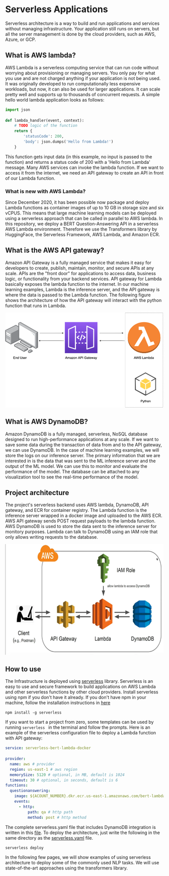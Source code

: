 # Serverless Applications
Serverless architecture is a way to build and run applications and services without managing
 infrastructure. Your application still runs on servers, but all the server management is done by the cloud providers, such
 as AWS, Azure, or GCP.

## What is AWS lambda?
AWS Lambda is a serverless computing service that can run code without worrying about provisioning or
managing servers. You only pay for what you use and are not charged anything if your application is not being
used. It was originally developed to run computationally less expensive workloads, but now, it can also be
used for larger applications. It can scale pretty well and supports up to thousands of concurrent requests.
 A simple hello world lambda application looks as follows:

```python
import json

def lambda_handler(event, context):
    # TODO logic of the function
    return {
        'statusCode': 200,
        'body': json.dumps('Hello from Lambda!')
    }
```
This function gets input data (in this example, no input is passed to the function) and returns a status code of 200
 with a 'Hello from Lambda' message. Many AWS services can invoke the lambda function. If we want to access it from
 the internet, we need an API gateway to create an API in front of our Lambda function.
### What is new with AWS Lambda?
Since December 2020, it has been possible now package and deploy Lambda functions as container images of up to 10
GB in storage size and six vCPUS. This means that large machine learning models can be deployed using a serverless
approach that can be called in parallel to AWS lambda.
In this repository, we deploy a BERT Question-Answering API in a serverless AWS Lambda environment.
Therefore we use the Transformers library by HuggingFace, the Serverless Framework, AWS Lambda, and Amazon ECR.

## What is the AWS API gateway?
Amazon API Gateway is a fully managed service that makes it easy for developers to create, publish, maintain, monitor,
 and secure APIs at any scale. APIs are the "front door" for applications to access data, business logic, or
  functionality from your backend services. API gateway for Lambda basically exposes the lambda function to the internet.
  In our machine learning examples, Lambda is the inference server, and the API gateway is where the data is passed to the
  Lambda function. The following figure shows the architecture of how the API gateway will interact with the python function
  that runs in Lambda.

<img src="assets/lambda-api.png" width="600" height="300">

## What is AWS DynamoDB?
Amazon DynamoDB is a fully managed, serverless, NoSQL database designed to run high-performance applications
 at any scale. If we want to save some data during the transaction of data from and to the API gateway, we can use
 DynamoDB. In the case of machine learning examples, we will store the logs on our inference server. The primary information
 that we are interested in is the data that was sent to the ML inference server and the output of the ML model. We can use
 this to monitor and evaluate the performance of the model. The database can be attached to any visualization tool to
 see the real-time performance of the model.

## Project architecture
The project's serverless backend uses AWS lambda, DynamoDB, API gateway, and ECR for container registry.
The Lambda function is the inference server wrapped in a docker image and uploaded to the AWS ECR. AWS API gateway
 sends POST request payloads to the lambda function. AWS DynamoDB is used to store the data sent to the inference
 server for monitory purposes. Lambda can talk to DynamoDB using an IAM role that only allows writing requests to the
 database.

<img src="assets/arch.png" width="700" height="350">

## How to use
The Infrastructure is deployed using [serverless](https://www.serverless.com/framework/docs) library. Serverless is an easy
to use and secure framework to build applications on AWS Lambda and other serverless functions by other cloud providers.
Install serverless using npm if you don't have it already. If you don't have npm in your machine, follow the installation instructions
in [here](https://docs.npmjs.com/downloading-and-installing-node-js-and-npm)

```shell
npm install -g serverless
```
If you want to start a project from zero, some templates can be used by running ``serverless `` in the terminal and follow the prompts. Here is an example of
the serverless configuration file to deploy a Lambda function with API gateway:

```yaml
service: serverless-bert-lambda-docker

provider:
  name: aws # provider
  region: us-east-1 # aws region
  memorySize: 5120 # optional, in MB, default is 1024
  timeout: 30 # optional, in seconds, default is 6
functions:
  questionanswering:
    image: ${ACOUNT_NUMBER}.dkr.ecr.us-east-1.amazonaws.com/bert-lambda:v1 #ecr url
    events:
      - http:
          path: qa # http path
          method: post # http method
```
The complete serverless.yaml file that includes DynamoDB integration is written in this [file](serverless-bert/serverless.yaml).
To deploy the architecture, just write the following in the same directory as the [serverless.yaml](serverless-bert/serverless.yaml) file.

```shell script
serverless deploy
```

In the following few pages, we will show examples of using serverless architecture to deploy some of the
commonly used NLP tasks. We will use state-of-the-art approaches using the transformers library.
